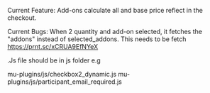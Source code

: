 Current Feature: Add-ons calculate all and base price reflect in the checkout. 

Current Bugs: When 2 quantity and add-on selected, it fetches the "addons" instead of selected_addons. This needs to be fetch https://prnt.sc/xCRUA9EfNYeX

.Js file should be in js folder e.g

mu-plugins/js/checkbox2_dynamic.js mu-plugins/js/participant_email_required.js
